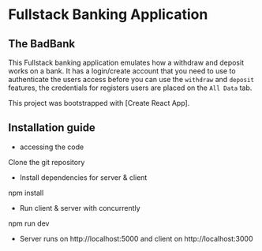 # Fullstack Banking Application 

## The BadBank

This Fullstack banking application emulates how a withdraw and deposit works on a bank. It has a login/create account that you need to use to authenticate the users access before you can use the `withdraw` and `deposit` features, the credentials for registers users are placed on the `All Data` tab. 

This project was bootstrapped with [Create React App].  

## Installation guide

* accessing the code

Clone the git repository

* Install dependencies for server & client

npm install

* Run client & server with concurrently

npm run dev

* Server runs on http://localhost:5000 and client on http://localhost:3000
